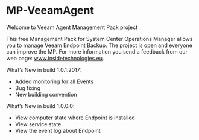# MP-VeeamAgent
Welcome to Veeam Agent Management Pack project

This free Management Pack for System Center Operations Manager allows you to manage Veeam Endpoint Backup. The project is open and everyone can improve the MP. For more information you send a feedback from our web page: www.insidetechnologies.eu.

What’s New in build 1.0.1.2017:

- Added monitoring for all Events
- Bug fixing
- New building convention

What’s New in build 1.0.0.0:

- View computer state where Endpoint is installed
- View service state
- View the event log about Endpoint
